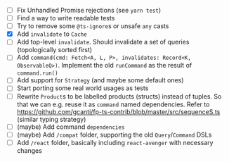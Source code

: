 - [ ] Fix Unhandled Promise rejections (see `yarn test`)
- [ ] Find a way to write readable tests
- [ ] Try to remove some `@ts-ignore`s or unsafe `any` casts
- [x] Add `invalidate` to `Cache`
- [ ] Add top-level `invalidate`. Should invalidate a set of queries (topologically sorted first)
- [ ] Add `command(cmd: Fetch<A, L, P>, invalidates: Record<K, ObservableQ>)`. Implement the old `runCommand` as the result of `command.run()`
- [ ] Add support for `Strategy` (and maybe some default ones)
- [ ] Start porting some real world usages as tests
- [ ] Rewrite `Product`s to be labelled products (structs) instead of tuples. So that we can e.g. reuse it as `command` named dependencies. Refer to https://github.com/gcanti/fp-ts-contrib/blob/master/src/sequenceS.ts (similar typing strategy)
- [ ] (maybe) Add command `dependencies`
- [ ] (maybe) Add `/compat` folder, supporting the old `Query`/`Command` DSLs
- [ ] Add `/react` folder, basically including `react-avenger` with necessary changes
